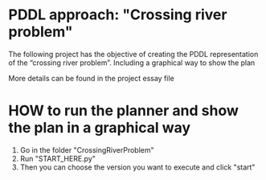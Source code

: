 # PDDL approach: "Crossing river problem"
The following project has the objective of creating the PDDL representation of the  “crossing river problem”.
Including a graphical way to show the plan

More details can be found in the project essay file


# HOW to run the planner and show the plan in a graphical way

 1. Go in the folder "CrossingRiverProblem"
 2. Run "START_HERE.py"
 3. Then you can choose the version you want to execute and click "start"

